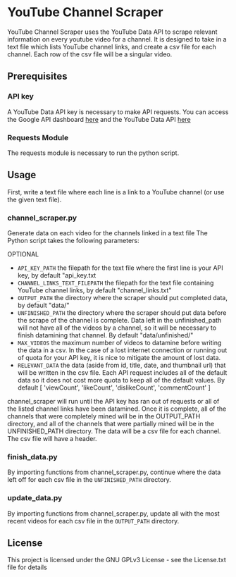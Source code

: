 # YouTube Channel Scraper

YouTube Channel Scraper uses the YouTube Data API to scrape relevant information on every youtube video for a channel. It is designed to take in a text file which lists YouTube channel links, and create a csv file for each channel. Each row of the csv file will be a singular video. 

## Prerequisites

### API key

A YouTube Data API key is necessary to make API requests. You can access the Google API dashboard [here](https://console.developers.google.com/apis/dashboard) and the YouTube Data API [here](https://developers.google.com/youtube/v3)

### Requests Module

The requests module is necessary to run the python script.

## Usage

First, write a text file where each line is a link to a YouTube channel (or use the given text file).


### channel_scraper.py
Generate data on each video for the channels linked in a text file
The Python script takes the following parameters:

OPTIONAL

* `API_KEY_PATH` the filepath for the text file where the first line is your API key, by default "api_key.txt
* `CHANNEL_LINKS_TEXT_FILEPATH` the filepath for the text file containing YouTube channel links, by default "channel_links.txt"
* `OUTPUT_PATH` the directory where the scraper should put completed data, by default "data/"
* `UNFINISHED_PATH` the directory where the scraper should put data before the scrape of the channel is complete. Data left in the unfinished_path will not have all of the videos by a channel, so it will be necessary to finish datamining that channel. By default "data/unfinished/"
* `MAX_VIDEOS` the maximum number of videos to datamine before writing the data in a csv. In the case of a lost internet connection or running out of quota for your API key, it is nice to mitigate the amount of lost data.
* `RELEVANT_DATA` the data (aside from id, title, date, and thumbnail url) that will be written in the csv file. Each API request includes all of the default data so it does not cost more quota to keep all of the default values. By default [ 'viewCount', 'likeCount', 'dislikeCount', 'commentCount' ]

channel_scraper will run until the API key has ran out of requests or all of the listed channel links have been datamined. Once it is complete, all of the channels that were completely mined will be in the OUTPUT_PATH directory, and all of the channels that were partially mined will be in the UNFINISHED_PATH directory. The data will be a csv file for each channel. The csv file will have a header. 

### finish_data.py
By importing functions from channel_scraper.py, continue where the data left off for each csv file in the `UNFINISHED_PATH` directory.

### update_data.py
By importing functions from channel_scraper.py, update all with the most recent videos for each csv file in the `OUTPUT_PATH` directory.


## License
This project is licensed under the GNU GPLv3 License - see the License.txt file for details